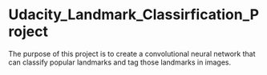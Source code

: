 # Udacity_Landmark_Classirfication_Project
The purpose of this project is to create a convolutional neural network that can classify popular landmarks and tag those landmarks in images.
